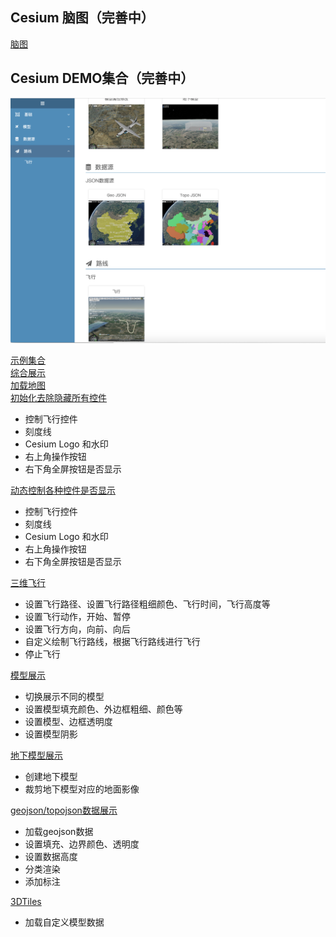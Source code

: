 ## Cesium 脑图（完善中）
[脑图](http://naotu.baidu.com/file/1bb0734b72b6f7efb888a93a2cb642ce)  

## Cesium DEMO集合（完善中）

![效果图1](/assets/readme/demo.png)

[示例集合](https://songliuchen.github.io/cesium)  
[综合展示](https://songliuchen.github.io/cesium/main.html)  
[加载地图](https://songliuchen.github.io/cesium/base/load_cesium.html)    
[初始化去除隐藏所有控件](https://songliuchen.github.io/cesium/base/load_cesium2.html) 
- 控制飞行控件  
- 刻度线  
- Cesium Logo 和水印  
- 右上角操作按钮  
- 右下角全屏按钮是否显示  

[动态控制各种控件是否显示](https://songliuchen.github.io/cesium/base/load_cesium3.html)
- 控制飞行控件  
- 刻度线  
- Cesium Logo 和水印  
- 右上角操作按钮  
- 右下角全屏按钮是否显示

[三维飞行](https://songliuchen.github.io/cesium/fly/fly.html)  
- 设置飞行路径、设置飞行路径粗细颜色、飞行时间，飞行高度等    
- 设置飞行动作，开始、暂停  
- 设置飞行方向，向前、向后  
- 自定义绘制飞行路线，根据飞行路线进行飞行  
- 停止飞行  

[模型展示](https://songliuchen.github.io/cesium/model/show.html)  
- 切换展示不同的模型  
- 设置模型填充颜色、外边框粗细、颜色等
- 设置模型、边框透明度    
- 设置模型阴影    

[地下模型展示](https://songliuchen.github.io/cesium/model/show_underline.html)  
- 创建地下模型  
- 裁剪地下模型对应的地面影像 

[geojson/topojson数据展示](https://songliuchen.github.io/cesium/datasource/geojson.html)  
- 加载geojson数据  
- 设置填充、边界颜色、透明度
- 设置数据高度
- 分类渲染
- 添加标注

[3DTiles](https://songliuchen.github.io/cesium/datasource/3dtiles.html)  
- 加载自定义模型数据

